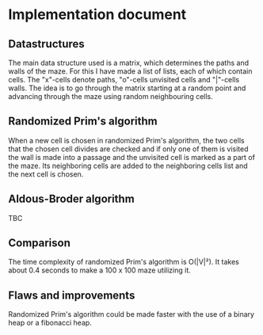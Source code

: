# Implementation document

## Datastructures

The main data structure used is a matrix, which determines the paths and walls of the maze. For this I have made a list of lists, each of which contain cells. The "x"-cells denote paths, "o"-cells unvisited cells and "|"-cells walls. The idea is to go through the matrix starting at a random point and advancing through the maze using random neighbouring cells.

## Randomized Prim's algorithm

When a new cell is chosen in randomized Prim's algorithm, the two cells that the chosen cell divides are checked and if only one of them is visited the wall is made into a passage and the unvisited cell is marked as a part of the maze. Its neighboring cells are added to the neighboring cells list and the next cell is chosen.


## Aldous-Broder algorithm

TBC

## Comparison

The time complexity of randomized Prim's algorithm is O(|V|²). It takes about 0.4 seconds to make a 100 x 100 maze utilizing it.

## Flaws and improvements

Randomized Prim's algorithm could be made faster with the use of a binary heap or a fibonacci heap.
